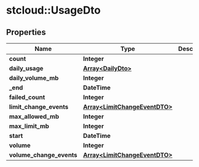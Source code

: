 # stcloud::UsageDto

## Properties
| Name                     | Type                                                           | Description | Notes      |
| ------------------------ | -------------------------------------------------------------- | ----------- | ---------- |
| **count**                | **Integer**                                                    |             | [optional] |
| **daily_usage**          | [**Array&lt;DailyDto&gt;**](DailyDto.md)                       |             | [optional] |
| **daily_volume_mb**      | **Integer**                                                    |             | [optional] |
| **_end**                 | **DateTime**                                                   |             | [optional] |
| **failed_count**         | **Integer**                                                    |             | [optional] |
| **limit_change_events**  | [**Array&lt;LimitChangeEventDTO&gt;**](LimitChangeEventDTO.md) |             | [optional] |
| **max_allowed_mb**       | **Integer**                                                    |             | [optional] |
| **max_limit_mb**         | **Integer**                                                    |             | [optional] |
| **start**                | **DateTime**                                                   |             | [optional] |
| **volume**               | **Integer**                                                    |             | [optional] |
| **volume_change_events** | [**Array&lt;LimitChangeEventDTO&gt;**](LimitChangeEventDTO.md) |             | [optional] |
